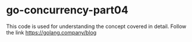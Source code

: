 # go-concurrency-part04
This code is used for understanding the concept covered in detail. Follow the link https://golang.company/blog